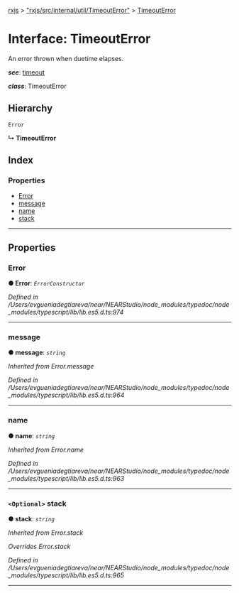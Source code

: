 [rxjs](../README.md) > ["rxjs/src/internal/util/TimeoutError"](../modules/_rxjs_src_internal_util_timeouterror_.md) > [TimeoutError](../interfaces/_rxjs_src_internal_util_timeouterror_.timeouterror.md)

# Interface: TimeoutError

An error thrown when duetime elapses.

*__see__*: [timeout](_rxjs_src_internal_observable_dom_ajaxobservable_.ajaxrequest.md#timeout)

*__class__*: TimeoutError

## Hierarchy

 `Error`

**↳ TimeoutError**

## Index

### Properties

* [Error](_rxjs_src_internal_util_timeouterror_.timeouterror.md#error)
* [message](_rxjs_src_internal_util_timeouterror_.timeouterror.md#message)
* [name](_rxjs_src_internal_util_timeouterror_.timeouterror.md#name)
* [stack](_rxjs_src_internal_util_timeouterror_.timeouterror.md#stack)

---

## Properties

<a id="error"></a>

###  Error

**● Error**: *`ErrorConstructor`*

*Defined in /Users/evgueniadegtiareva/near/NEARStudio/node_modules/typedoc/node_modules/typescript/lib/lib.es5.d.ts:974*

___
<a id="message"></a>

###  message

**● message**: *`string`*

*Inherited from Error.message*

*Defined in /Users/evgueniadegtiareva/near/NEARStudio/node_modules/typedoc/node_modules/typescript/lib/lib.es5.d.ts:964*

___
<a id="name"></a>

###  name

**● name**: *`string`*

*Inherited from Error.name*

*Defined in /Users/evgueniadegtiareva/near/NEARStudio/node_modules/typedoc/node_modules/typescript/lib/lib.es5.d.ts:963*

___
<a id="stack"></a>

### `<Optional>` stack

**● stack**: *`string`*

*Inherited from Error.stack*

*Overrides Error.stack*

*Defined in /Users/evgueniadegtiareva/near/NEARStudio/node_modules/typedoc/node_modules/typescript/lib/lib.es5.d.ts:965*

___

